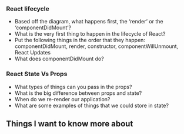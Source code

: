 

### React lifecycle
- Based off the diagram, what happens first, the ‘render’ or the ‘componentDidMount’?
- What is the very first thing to happen in the lifecycle of React?
- Put the following things in the order that they happen: componentDidMount, render, constructor, componentWillUnmount, React Updates
- What does componentDidMount do?

### React State Vs Props
- What types of things can you pass in the props?
- What is the big difference between props and state?
- When do we re-render our application?
- What are some examples of things that we could store in state?

## Things I want to know more about
